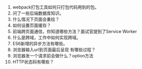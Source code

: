 1. webpack打包工具如何只打包代码用到的包。
2. 问了一些后端数据库知识。
3. 什么情况下页面会重绘？
4. 如何设置页面缓存？ 
5. 前端跨页面通信，你知道哪些方法？面试官提到了Service Worker
6. 什么是跨域，工作中如何实现跨域。
7. ES6新增的异步方法有哪些。
8. 浏览器输入url到页面最后呈现 有哪些过程？
9. 浏览器发一个请求前会做什么？option方法
10. HTTP状态码有哪些？